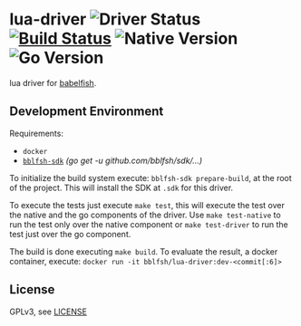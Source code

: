 # lua-driver  ![Driver Status](https://img.shields.io/badge/status-planning-e08dd1.svg) [![Build Status](https://travis-ci.org/bblfsh/lua-driver.svg?branch=master)](https://travis-ci.org/bblfsh/lua-driver) ![Native Version](https://img.shields.io/badge/lua%20version-5.3-aa93ea.svg) ![Go Version](https://img.shields.io/badge/go%20version-1.8-63afbf.svg)

lua driver for [babelfish](https://github.com/bblfsh/server).


Development Environment
-----------------------

Requirements:
- `docker`
- [`bblfsh-sdk`](https://github.com/bblfsh/sdk) _(go get -u github.com/bblfsh/sdk/...)_

To initialize the build system execute: `bblfsh-sdk prepare-build`, at the root of the project. This will install the SDK at `.sdk` for this driver.

To execute the tests just execute `make test`, this will execute the test over the native and the go components of the driver. Use `make test-native` to run the test only over the native component or `make test-driver` to run the test just over the go component.

The build is done executing `make build`. To evaluate the result, a docker container, execute:
`docker run -it bblfsh/lua-driver:dev-<commit[:6]>`


License
-------

GPLv3, see [LICENSE](LICENSE)



